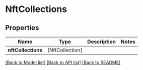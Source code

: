 # NftCollections

## Properties
Name | Type | Description | Notes
------------ | ------------- | ------------- | -------------
**nftCollections** | [NftCollection] |  | 

[[Back to Model list]](../README.md#documentation-for-models) [[Back to API list]](../README.md#documentation-for-api-endpoints) [[Back to README]](../README.md)


